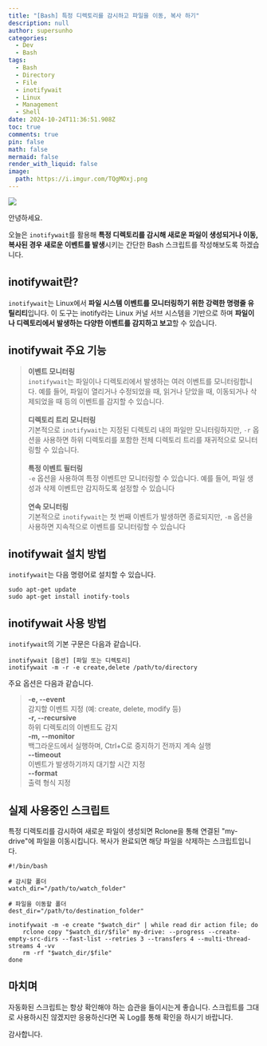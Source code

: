 ```yaml
---
title: "[Bash] 특정 디렉토리를 감시하고 파일을 이동, 복사 하기"
description: null
author: supersunho
categories:
  - Dev
  - Bash
tags:
  - Bash
  - Directory
  - File
  - inotifywait
  - Linux
  - Management
  - Shell
date: 2024-10-24T11:36:51.908Z
toc: true
comments: true
pin: false
math: false
mermaid: false
render_with_liquid: false
image:
  path: https://i.imgur.com/TQgMOxj.png
---
```

![](https://i.imgur.com/TQgMOxj.png)

안녕하세요.

오늘은 `inotifywait`를 활용해 **특정 디렉토리를 감시해 새로운 파일이 생성되거나 이동, 복사된 경우 새로운 이벤트를 발생**시키는 간단한 Bash 스크립트를 작성해보도록 하겠습니다. 

## inotifywait란?
`inotifywait`는 Linux에서 **파일 시스템 이벤트를 모니터링하기 위한 강력한 명령줄 유틸리티**입니다. 이 도구는 inotify라는 Linux 커널 서브 시스템을 기반으로 하며 **파일이나 디렉토리에서 발생하는 다양한 이벤트를 감지하고 보고**할 수 있습니다.  

## inotifywait 주요 기능
>**이벤트 모니터링**
<br />`inotifywait`는 파일이나 디렉토리에서 발생하는 여러 이벤트를 모니터링합니다. 예를 들어, 파일이 열리거나 수정되었을 때, 읽거나 닫았을 때, 이동되거나 삭제되었을 때 등의 이벤트를 감지할 수 있습니다.
<br /><br />**디렉토리 트리 모니터링**
<br />기본적으로 `inotifywait`는 지정된 디렉토리 내의 파일만 모니터링하지만, `-r` 옵션을 사용하면 하위 디렉토리를 포함한 전체 디렉토리 트리를 재귀적으로 모니터링할 수 있습니다.
<br /><br />**특정 이벤트 필터링**
<br />`-e` 옵션을 사용하여 특정 이벤트만 모니터링할 수 있습니다. 예를 들어, 파일 생성과 삭제 이벤트만 감지하도록 설정할 수 있습니다
<br /><br />**연속 모니터링** 
<br />기본적으로 `inotifywait`는 첫 번째 이벤트가 발생하면 종료되지만, `-m` 옵션을 사용하면 지속적으로 이벤트를 모니터링할 수 있습니다

## inotifywait 설치 방법
`inotifywait`는 다음 명령어로 설치할 수 있습니다.
```shell
sudo apt-get update
sudo apt-get install inotify-tools
```

## inotifywait 사용 방법
`inotifywait`의 기본 구문은 다음과 같습니다.
```shell
inotifywait [옵션] [파일 또는 디렉토리]
inotifywait -m -r -e create,delete /path/to/directory
```
주요 옵션은 다음과 같습니다.
>**-e, --event**
<br />감지할 이벤트 지정 (예: create, delete, modify 등)
<br />**-r, --recursive**
<br />하위 디렉토리의 이벤트도 감지
<br />**-m, --monitor**
<br />백그라운드에서 실행하며, Ctrl+C로 중지하기 전까지 계속 실행
<br />**--timeout**
<br />이벤트가 발생하기까지 대기할 시간 지정
<br />**--format**
<br />출력 형식 지정

## 실제 사용중인 스크립트
특정 디렉토리를 감시하여 새로운 파일이 생성되면 Rclone을 통해 연결된 "my-drive"에 파일을 이동시킵니다. 복사가 완료되면 해당 파일을 삭제하는 스크립트입니다.
```shell
#!/bin/bash

# 감시할 폴더
watch_dir="/path/to/watch_folder"

# 파일을 이동할 폴더
dest_dir="/path/to/destination_folder"

inotifywait -m -e create "$watch_dir" | while read dir action file; do
    rclone copy "$watch_dir/$file" my-drive: --progress --create-empty-src-dirs --fast-list --retries 3 --transfers 4 --multi-thread-streams 4 -vv
    rm -rf "$watch_dir/$file"
done
```

## 마치며
자동화된 스크립트는 항상 확인해야 하는 습관을 들이시는게 좋습니다. 스크립트를 그대로 사용하시진 않겠지만 응용하신다면 꼭 Log를 통해 확인을 하시기 바랍니다.

감사합니다.